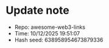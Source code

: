 ﻿# Update note
- Repo: awesome-web3-links
- Time: 10/12/2025 19:51:07
- Hash seed: 638958954673879336
